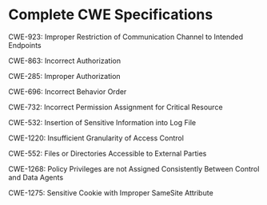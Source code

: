 

# Complete CWE Specifications

CWE-923: Improper Restriction of Communication Channel to Intended Endpoints

CWE-863: Incorrect Authorization

CWE-285: Improper Authorization

CWE-696: Incorrect Behavior Order

CWE-732: Incorrect Permission Assignment for Critical Resource

CWE-532: Insertion of Sensitive Information into Log File

CWE-1220: Insufficient Granularity of Access Control

CWE-552: Files or Directories Accessible to External Parties

CWE-1268: Policy Privileges are not Assigned Consistently Between Control and Data Agents

CWE-1275: Sensitive Cookie with Improper SameSite Attribute